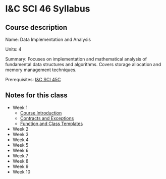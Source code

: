 # I&C SCI 46 Syllabus

## Course description

Name: Data Implementation and Analysis

Units: 4

Summary: Focuses on implementation and mathematical analysis of fundamental data structures and algorithms. Covers storage allocation and memory management techniques.

Prerequisites: [I&C SCI 45C](../../fall-2020/ics-45c/syllabus.md)

## Notes for this class

- Week 1
    - [Course Introduction](./week1/course-intro.md)
    - [Contracts and Exceptions](./week1/exceptions.md)
    - [Function and Class Templates](./week1/templates.md)
- Week 2
- Week 3
- Week 4
- Week 5
- Week 6
- Week 7
- Week 8
- Week 9
- Week 10
